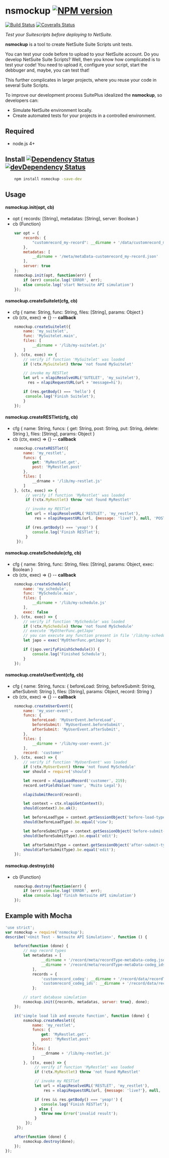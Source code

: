 # nsmockup [![NPM version][npm-image]][npm-url]
[![Build Status][travis-image]][travis-url] [![Coveralls Status][coveralls-image]][coveralls-url]

*Test your Suitescripts before deploying to NetSuite.*

**nsmockup** is a tool to create NetSuite Suite Scripts unit tests.

You can test your code before to upload to your NetSuite account.
Do you develop NetSuite Suite Scripts? Well, then you know how complicated is to test your code! You need to upload it, configure your script, start the debbuger and, maybe, you can test that! 

This further complicates in larger projects, where you reuse your code in several Suite Scripts.

To improve our development process SuitePlus idealized the **nsmockup**, so developers can:

- Simulate NetSuite environment locally.
- Create automated tests for your projects in a controlled environment.


## Required
 * node.js 4+

## Install [![Dependency Status][david-image]][david-url] [![devDependency Status][david-image-dev]][david-url-dev]
```bash
    npm install nsmockup -save-dev
```

## Usage

#### nsmockup.init(opt, cb)
 - opt {
    records: [String],
    metadatas: [String],
    server: Boolean
 }
 - cb  {Function}
```javascript
    var opt = {
        records: {
            "customrecord_my-record": __dirname + '/data/customrecord_my-record.json'
        },
        metadatas: [
            __dirname + '/meta/metaData-customrecord_my-record.json'
        ],
        server: true
    };
    nsmockup.init(opt, function(err) {
        if (err) console.log('ERROR', err);
        else console.log('start Netsuite API simulation')
    });
```

#### nsmockup.createSuitelet(cfg, cb)
 - cfg {
    name: String,
    func: String,
    files: [String],
    params: Object
 }
 - cb (ctx, exec) => {} -- **callback**
```javascript
    nsmockup.createSuitelet({
        name: 'my_suitelet',
        func: 'MySuitelet.main',
        files: [
            __dirname + '/lib/my-suitelet.js'
        ]
    }, (ctx, exec) => {
        // verify if function 'MySuitelet' was loaded
        if (!ctx.MySuitelet) throw 'not found MySuitelet'

        // invoke my RESTlet
        let url = nlapiResolveURL('SUTELET', 'my_suitelet'),
          res = nlapiRequestURL(url + 'message=hi');

        if (res.getBody() === 'hello') {
         console.log('Finish Suitelet');
        }
    });
```

#### nsmockup.createRESTlet(cfg, cb)
 - cfg {
    name: String,
    funcs: {
        get: String,
        post: String,
        put: String,
        delete: String
    },
    files: [String],
    params: Object
 }
 - cb (ctx, exec) => {} -- **callback**
```javascript
    nsmockup.createRESTlet({
        name: 'my_restlet',
        funcs: {
            get: 'MyRestlet.get',
            post: 'MyRestlet.post'
        },
        files: [
            __drname + '/lib/my-restlet.js'
        ]
    }, (ctx, exec) => {
         // verify if function 'MyRestlet' was loaded
         if (!ctx.MyRestlet) throw 'not found MyRestlet'

         // invoke my RESTlet
         let url = nlapiResolveURL('RESTLET', 'my_restlet'),
             res = nlapiRequestURL(url, {message: 'live?'}, null, 'POST');

         if (res.getBody() === 'yeap!') {
            console.log('Finish RESTlet');
         }
     });
```

#### nsmockup.createSchedule(cfg, cb)
 - cfg {
    name: String,
    func: String,
    files: [String],
    params: Object,
    exec: Boolean
 }
 - cb (ctx, exec) => {} -- **callback**
```javascript
    nsmockup.createSchedule({
        name: 'my_schedule',
        func: 'MySchedule.main',
        files: [
            __dirname + '/lib/my-schedule.js'
        ],
        exec: false
    }, (ctx, exec) => {
        // verify if function 'MySchedule' was loaded
        if (!ctx.MySchedule) throw 'not found MySchedule'
        // execute 'MyOtherFunc.getJapo'
        // you can execute any function present in file '/lib/my-schedule.js'
        let japo = exec('MyOtherFunc.getJapo');

        if (japo.verifyFinishSchedule()) {
            console.log('Finished Schedule');
        }
    });
```

#### nsmockup.createUserEvent(cfg, cb)
 - cfg {
    name: String,
    funcs: {
        beforeLoad: String,
        beforeSubmit: String,
        afterSubmit: String
    },
    files: [String],
    params: Object,
    record: String
 }
 - cb (ctx, exec) => {} -- **callback**
```javascript
    nsmockup.createUserEvent({
        name: 'my_user-event',
        funcs: {
            beforeLoad: 'MyUserEvent.beforeLoad',
            beforeSubmit: 'MyUserEvent.beforeSubmit',
            afterSubmit: 'MyUserEvent.afterSubmit',
        },
        files: [
            __dirname + '/lib/my-user-event.js'
        ],
        record: 'customer'
    }, (ctx, exec) => {
        // verify if function 'MyUserEvent' was loaded
        if (!ctx.MyUserEvent) throw 'not found MySchedule'
        var should = require('should')

        let record = nlapiLoadRecord('customer', 219);
        record.setFieldValue('name', 'Muito Legal');

        nlapiSubmitRecord(record);

        let context = ctx.nlapiGetContext();
        should(context).be.ok();

        let beforeLoadType = context.getSessionObject('before-load-type');
        should(beforeLoadType).be.equal('view');

        let beforeSubmitType = context.getSessionObject('before-submit-type');
        should(beforeSubmitType).be.equal('edit');

        let afterSubmitType = context.getSessionObject('after-submit-type');
        should(afterSubmitType).be.equal('edit');
    });
```

#### nsmockup.destroy(cb)
 - cb  {Function}
```javascript
    nsmockup.destroy(function(err) {
        if (err) console.log('ERROR', err);
        else console.log('finish Netsuite API simulation')
    });
```

## Example with Mocha
```javascript
'use strict';
var nsmockup = require('nsmockup');
describe('<Unit Test - Netsuite API Simulation>', function () {

    before(function (done) {
        // map record types
        let metadatas = [
                __dirname + '/record/meta/recordType-metaData-codeg.json',
                __dirname + '/record/meta/recordType-metaData-codeg_ids.json'
            ],
            records = {
                'customrecord_codeg': __dirname + '/record/data/recordType-codeg.json',
                'customrecord_codeg_ids': __dirname + '/record/data/recordType-codeg_ids.json'
            };

        // start database simulation
        nsmockup.init({records, metadatas, server: true}, done);
    });

    it('simple load lib and execute function', function (done) {
        nsmockup.createReslet({
            name: 'my_restlet',
            funcs: {
                get: 'MyRestlet.get',
                post: 'MyRestlet.post'
            },
            files: [
                __drname + '/lib/my-restlet.js'
            ]
        }, (ctx, exec) => {
             // verify if function 'MyRestlet' was loaded
             if (!ctx.MyRestlet) throw 'not found MyRestlet'

             // invoke my RESTlet
             let url = nlapiResolveURL('RESTLET', 'my_restlet'),
                 res = nlapiRequestURL(url, {message: 'live?'}, null, 'POST');

             if (res && res.getBody() === 'yeap!') {
                console.log('Finish RESTlet');
             } else {
                throw new Error('invalid result');
             }
         });
     });

    after(function (done) {
        nsmockup.destroy(done);
    });
});
```

[npm-url]: https://npmjs.org/package/nsmockup
[npm-image]: http://img.shields.io/npm/v/nsmockup.svg

[travis-url]: https://travis-ci.org/suiteplus/nsmockup
[travis-image]: https://img.shields.io/travis/suiteplus/nsmockup.svg

[coveralls-url]: https://coveralls.io/r/suiteplus/nsmockup
[coveralls-image]: http://img.shields.io/coveralls/suiteplus/nsmockup/master.svg

[david-url]: https://david-dm.org/suiteplus/nsmockup
[david-image]: https://david-dm.org/suiteplus/nsmockup.svg

[david-url-dev]: https://david-dm.org/suiteplus/nsmockup#info=devDependencies
[david-image-dev]: https://david-dm.org/suiteplus/nsmockup/dev-status.svg